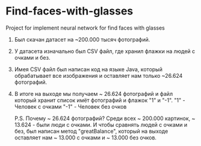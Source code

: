 # Find-faces-with-glasses
Project for implement neural network for find faces with glasses

1. Был скачан датасет на ~200.000 тысяч фотографий.
2. У датасета изначально был CSV файл, где хранил флажки на людей с очками и без.
3. Имея CSV файл был написан код на языке Java, который обрабатывает все изображения и оставляет нам только ~26.624 фотографий.
4. В итоге на выходе мы получаем ~ 26.624 фотографий и файл который хранит список имёт фотографий и флажок "1" и "-1". 
    "1" - Человек с очками
    "-1" - Человек без очков
    
    P.S. Почему ~ 26.624 фотографий? Среди всех ~ 200.000 картинок, ~ 13.624 - были люди с очками. И чтобы сравнять людей с очками и без,
         был написан метод "greatBalance", который на выходе оставляет нам ~ 13.000 с очками и  ~ 13.000 без очков.
